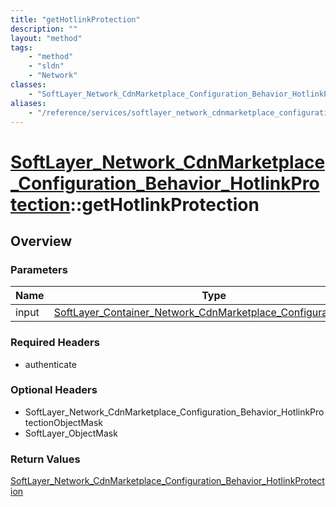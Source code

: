 ```yaml
---
title: "getHotlinkProtection"
description: ""
layout: "method"
tags:
    - "method"
    - "sldn"
    - "Network"
classes:
    - "SoftLayer_Network_CdnMarketplace_Configuration_Behavior_HotlinkProtection"
aliases:
    - "/reference/services/softlayer_network_cdnmarketplace_configuration_behavior_hotlinkprotection/getHotlinkProtection"
---
```

# [SoftLayer_Network_CdnMarketplace_Configuration_Behavior_HotlinkProtection](/reference/services/SoftLayer_Network_CdnMarketplace_Configuration_Behavior_HotlinkProtection)::getHotlinkProtection




## Overview 


### Parameters 
|Name | Type | Description |
| --- | --- | --- |
|input| <a href='/reference/datatypes/SoftLayer_Container_Network_CdnMarketplace_Configuration_Input'>SoftLayer_Container_Network_CdnMarketplace_Configuration_Input </a>| |


### Required Headers
* authenticate

### Optional Headers
* SoftLayer_Network_CdnMarketplace_Configuration_Behavior_HotlinkProtectionObjectMask
* SoftLayer_ObjectMask

### Return Values
<a href='/reference/datatypes/SoftLayer_Network_CdnMarketplace_Configuration_Behavior_HotlinkProtection'>SoftLayer_Network_CdnMarketplace_Configuration_Behavior_HotlinkProtection </a>

